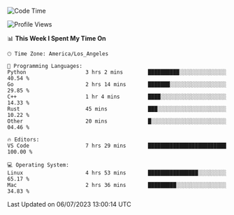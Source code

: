 <!--START_SECTION:waka-->
![Code Time](http://img.shields.io/badge/Code%20Time-461%20hrs%2030%20mins-blue)

![Profile Views](http://img.shields.io/badge/Profile%20Views-0-blue)

📊 **This Week I Spent My Time On** 

```text
🕑︎ Time Zone: America/Los_Angeles

💬 Programming Languages: 
Python                   3 hrs 2 mins        ██████████░░░░░░░░░░░░░░░   40.54 % 
Go                       2 hrs 14 mins       ███████░░░░░░░░░░░░░░░░░░   29.85 % 
C++                      1 hr 4 mins         ████░░░░░░░░░░░░░░░░░░░░░   14.33 % 
Rust                     45 mins             ███░░░░░░░░░░░░░░░░░░░░░░   10.22 % 
Other                    20 mins             █░░░░░░░░░░░░░░░░░░░░░░░░   04.46 % 

🔥 Editors: 
VS Code                  7 hrs 29 mins       █████████████████████████   100.00 % 

💻 Operating System: 
Linux                    4 hrs 53 mins       ████████████████░░░░░░░░░   65.17 % 
Mac                      2 hrs 36 mins       █████████░░░░░░░░░░░░░░░░   34.83 % 
```


 Last Updated on 06/07/2023 13:00:14 UTC
<!--END_SECTION:waka-->
